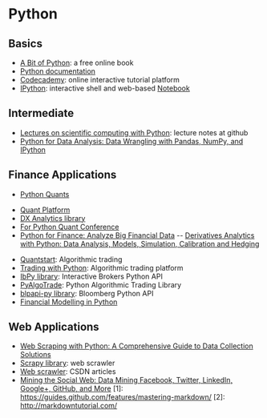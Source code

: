 
Python
=================


Basics
----------------------------
- [A Bit of Python](http://www.swaroopch.com/notes/python/): a free online book
- [Python documentation](https://www.python.org/doc/)
- [Codecademy](http://www.codecademy.com/en/tracks/python):  online interactive tutorial platform
- [IPython](http://ipython.org/): interactive shell and web-based [Notebook](http://ipython.org/notebook.html)

Intermediate
----------------------------
- [Lectures on scientific computing with Python](https://github.com/jrjohansson/scientific-python-lectures): lecture notes at github
- [Python for Data Analysis: Data Wrangling with Pandas, NumPy, and IPython](http://www.amazon.com/Python-Data-Analysis-Wrangling-IPython/dp/1449319793/ref=pd_sim_14_7?ie=UTF8&refRID=184BGJSVZFH6X47GB655)

Finance Applications
-----------------------------------------------------
- [Python Quants](http://www.pythonquants.com/)
 * [Quant Platform](https://trial.quant-platform.com/)
 * [DX Analytics library](http://dx-analytics.com/)
 * [For Python Quant Conference](http://forpythonquants.com/)
 * [Python for Finance: Analyze Big Financial Data](http://www.amazon.com/Python-Finance-Analyze-Financial-Data/dp/1491945281/ref=sr_1_1?ie=UTF8&qid=1433572126&sr=8-1&keywords=python+for+finance&pebp=1433572128687&perid=0537P95FCEPE8M2VPF2Y)
 -- [Derivatives Analytics with Python: Data Analysis, Models, Simulation, Calibration and Hedging](http://www.amazon.com/Derivatives-Analytics-Python-Simulation-Calibration/dp/1119037999/ref=sr_1_2?s=books&ie=UTF8&qid=1433572170&sr=1-2)

- [Quantstart](https://www.quantstart.com/): Algorithmic trading
- [Trading with Python](http://www.tradingwithpython.com/): Algorithmic trading platform
- [IbPy library](https://github.com/blampe/IbPy): Interactive Brokers Python API
- [PyAlgoTrade](http://gbeced.github.io/pyalgotrade/): Python Algorithmic Trading Library 
- [blpapi-py library](https://github.com/filmackay/blpapi-py): Bloomberg Python API
- [Financial Modelling in Python](http://www.amazon.com/Financial-Modelling-Python-Shayne-Fletcher/dp/0470987847/ref=sr_1_1?s=books&ie=UTF8&qid=1433686212&sr=1-1&keywords=Financial+Modelling+in+Python&pebp=1433686264314&perid=12Y1R86MYEPG18DFWCM3)

Web Applications
---------------------
- [Web Scraping with Python: A Comprehensive Guide to Data Collection Solutions](http://www.amazon.com/Web-Scraping-Python-Comprehensive-Collection/dp/1491910291/ref=sr_1_2?ie=UTF8&qid=1433580298&sr=8-2&keywords=python+scrapy)
- [Scrapy library](http://scrapy.org/): web scrawler
- [Web scrawler](http://blog.csdn.net/pleasecallmewhy/article/details/8922826): CSDN articles
- [Mining the Social Web: Data Mining Facebook, Twitter, LinkedIn, Google+, GitHub, and More](http://www.amazon.com/Mining-Social-Web-Facebook-LinkedIn/dp/1449367615/ref=sr_1_1?ie=UTF8&qid=1433583336&sr=8-1&keywords=mining+the+social+web)
[1]: https://guides.github.com/features/mastering-markdown/
[2]: http://markdowntutorial.com/
